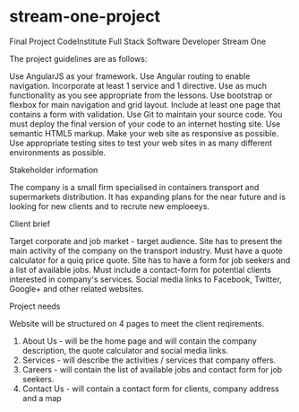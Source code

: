 # stream-one-project

Final Project CodeInstitute Full Stack Software Developer  Stream One

The project guidelines are as follows:

Use AngularJS as your framework.
Use Angular routing to enable navigation.
Incorporate at least 1 service and 1 directive.
Use as much functionality as you see appropriate from the lessons.
Use bootstrap or flexbox for main navigation and grid layout.
Include at least one page that contains a form with validation.
Use Git to maintain your source code.
You must deploy the final version of your code to an internet hosting site.
Use semantic HTML5 markup.
Make your web site as responsive as possible. Use appropriate testing sites to test your web sites in as many different environments as possible.

Stakeholder information

The company is a small firm specialised in containers transport and supermarkets distribution. It has expanding plans for the near future and is looking for new clients and to recrute new emploeeys.

Client brief

Target corporate and job market - target audience.
Site has to present the main activity of the company on the transport industry.
Must have a quote calculator for a quiq price quote.
Site has to have a form for job seekers and a list of available jobs.
Must include a contact-form for potential clients interested in company's services. 
Social media links to Facebook, Twitter, Google+ and other related websites.

Project needs

Website will be structured on 4 pages to meet the client reqirements.

1. About Us - will be the home page and will contain the company description, the quote calculator and social media links.
2. Services - will describe the activities / services that company offers.
3. Careers - will contain the list of available jobs and contact form for job seekers.
4. Contact Us - will contain a contact form for clients, company address and a map

